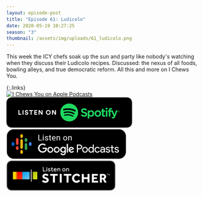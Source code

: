 ```yaml
---
layout: episode-post
title: "Episode 61: Ludicolo"
date: 2020-05-19 10:27:25
season: "3"
thumbnail: /assets/img/uploads/61_ludicolo.png
---
```

This week the ICY chefs soak up the sun and party like nobody's watching when they discuss their Ludicolo recipes. Discussed: the nexus of all foods, bowling alleys, and true democratic reform. All this and more on I Chews You.

{:.links}  
[![I Chews You on Apple Podcasts](https://linkmaker.itunes.apple.com/en-us/badge-lrg.svg?releaseDate=2019-04-16T00:00:00Z&kind=podcast&bubble=podcasts)](https://podcasts.apple.com/us/podcast/61-ludicolo/id1455409177?i=1000475085057)  [![I Chews You on Spotify](/assets/img/uploads/spotify-badge-button.svg)](https://open.spotify.com/episode/5knkKfbr7B4ImY66nMwkAU)  [![I Chews You on Google Podcasts](/assets/img/uploads/google-podcasts-badge-button.svg)](https://podcasts.google.com/feed/aHR0cHM6Ly9pY2hld3N5b3UubGlic3luLmNvbS9yc3M/episode/YjlmMDkxMTQtNGFlOC00NzQzLThhOTItZDA3NjM0OTVmNTZh?ved=0CA0Q38oDahcKEwjYpsj7q8DpAhUAAAAAHQAAAAAQAQ)  [![I Chews You on Stitcher](/assets/img/uploads/stitcher-badge-button.svg)](https://www.stitcher.com/s?eid=69759478)